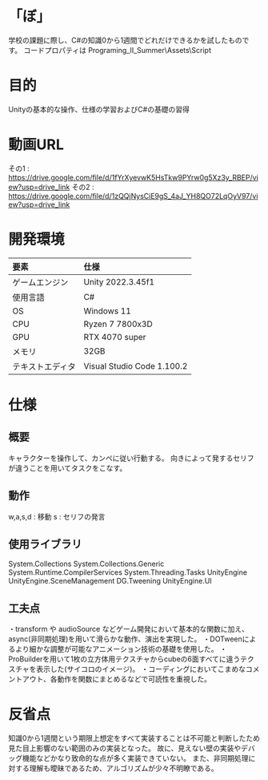 # 「ぼ」
学校の課題に際し、C#の知識0から1週間でどれだけできるかを試したものです。
<dr>
コードプロパティは Programing_Ⅱ_Summer\Assets\Script
# 目的
Unityの基本的な操作、仕様の学習およびC#の基礎の習得
# 動画URL
その1 : https://drive.google.com/file/d/1fYrXyevwK5HsTkw9PYrw0g5Xz3y_RBEP/view?usp=drive_link
<dr>
その2 : https://drive.google.com/file/d/1zQQjNysCiE9gS_4aJ_YH8QO72LqOyV97/view?usp=drive_link
# 開発環境
| 要素 | 仕様 |
| :-- | :-- |
| ゲームエンジン | Unity 2022.3.45f1|
| 使用言語 | C# |
| OS | Windows 11 |
| CPU | Ryzen 7 7800x3D |
| GPU | RTX 4070 super |
| メモリ | 32GB |
| テキストエディタ | Visual Studio Code 1.100.2|
# 仕様
## 概要
キャラクターを操作して、カンペに従い行動する。
<dr>
向きによって発するセリフが違うことを用いてタスクをこなす。
## 動作
w,a,s,d : 移動
<dr>
s : セリフの発言
## 使用ライブラリ
System.Collections
<dr>
System.Collections.Generic
<dr>
System.Runtime.CompilerServices
<dr>
System.Threading.Tasks
<dr>
UnityEngine
<dr>
UnityEngine.SceneManagement
<dr>
DG.Tweening
<dr>
UnityEngine.UI
## 工夫点
・transform や audioSource などゲーム開発において基本的な関数に加え、async(非同期処理)を用いて滑らかな動作、演出を実現した。
<dr>
・DOTweenによるより細かな調整が可能なアニメーション技術の基礎を使用した。
<dr>
・ProBuilderを用いて1枚の立方体用テクスチャからcubeの6面すべてに違うテクスチャを表示した(サイコロのイメージ)。
<dr>
・コーディングにおいてこまめなコメントアウト、各動作を関数にまとめるなどで可読性を重視した。
# 反省点
知識0から1週間という期限上想定をすべて実装することは不可能と判断したため見た目上影響のない範囲のみの実装となった。
故に、見えない壁の実装やデバッグ機能などかなり致命的な点が多く実装できていない。
<dr>
また、非同期処理に対する理解も曖昧であるため、アルゴリズムが少々不明瞭である。
